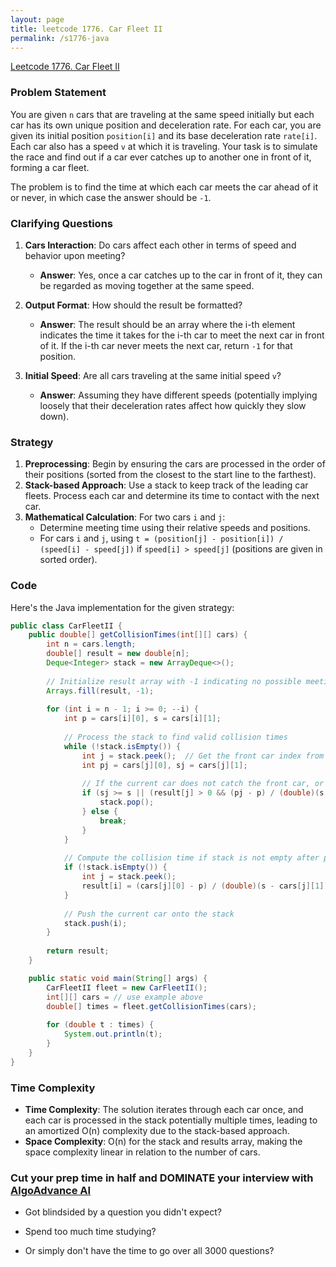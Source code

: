 ```yaml
---
layout: page
title: leetcode 1776. Car Fleet II
permalink: /s1776-java
---
```

[Leetcode 1776. Car Fleet II](https://algoadvance.github.io/algoadvance/l1776)
### Problem Statement

You are given `n` cars that are traveling at the same speed initially but each car has its own unique position and deceleration rate. For each car, you are given its initial position `position[i]` and its base deceleration rate `rate[i]`. Each car also has a speed `v` at which it is traveling. Your task is to simulate the race and find out if a car ever catches up to another one in front of it, forming a car fleet. 

The problem is to find the time at which each car meets the car ahead of it or never, in which case the answer should be `-1`.

### Clarifying Questions

1. **Cars Interaction**: Do cars affect each other in terms of speed and behavior upon meeting?
   - **Answer**: Yes, once a car catches up to the car in front of it, they can be regarded as moving together at the same speed.
   
2. **Output Format**: How should the result be formatted?
   - **Answer**: The result should be an array where the i-th element indicates the time it takes for the i-th car to meet the next car in front of it. If the i-th car never meets the next car, return `-1` for that position.
   
3. **Initial Speed**: Are all cars traveling at the same initial speed `v`?
   - **Answer**: Assuming they have different speeds (potentially implying loosely that their deceleration rates affect how quickly they slow down).

### Strategy

1. **Preprocessing**: Begin by ensuring the cars are processed in the order of their positions (sorted from the closest to the start line to the farthest).
2. **Stack-based Approach**: Use a stack to keep track of the leading car fleets. Process each car and determine its time to contact with the next car.
3. **Mathematical Calculation**: For two cars `i` and `j`:
   - Determine meeting time using their relative speeds and positions.
   - For cars `i` and `j`, using `t = (position[j] - position[i]) / (speed[i] - speed[j])` if `speed[i] > speed[j]` (positions are given in sorted order).
   
### Code

Here's the Java implementation for the given strategy:

```java
public class CarFleetII {
    public double[] getCollisionTimes(int[][] cars) {
        int n = cars.length;
        double[] result = new double[n];
        Deque<Integer> stack = new ArrayDeque<>();
        
        // Initialize result array with -1 indicating no possible meeting
        Arrays.fill(result, -1);
        
        for (int i = n - 1; i >= 0; --i) {
            int p = cars[i][0], s = cars[i][1];
            
            // Process the stack to find valid collision times
            while (!stack.isEmpty()) {
                int j = stack.peek();  // Get the front car index from the stack
                int pj = cars[j][0], sj = cars[j][1];
                
                // If the current car does not catch the front car, or if the front car catches another car first
                if (sj >= s || (result[j] > 0 && (pj - p) / (double)(s - sj) >= result[j])) {
                    stack.pop();
                } else {
                    break;
                }
            }
            
            // Compute the collision time if stack is not empty after processing
            if (!stack.isEmpty()) {
                int j = stack.peek();
                result[i] = (cars[j][0] - p) / (double)(s - cars[j][1]);
            }
            
            // Push the current car onto the stack
            stack.push(i);
        }
        
        return result;
    }

    public static void main(String[] args) {
        CarFleetII fleet = new CarFleetII();
        int[][] cars = // use example above
        double[] times = fleet.getCollisionTimes(cars);
        
        for (double t : times) {
            System.out.println(t);
        }
    }
}
```
### Time Complexity

- **Time Complexity**: The solution iterates through each car once, and each car is processed in the stack potentially multiple times, leading to an amortized O(n) complexity due to the stack-based approach.
- **Space Complexity**: O(n) for the stack and results array, making the space complexity linear in relation to the number of cars.


### Cut your prep time in half and DOMINATE your interview with [AlgoAdvance AI](https://algoAdvance.com)

- Got blindsided by a question you didn't expect?

- Spend too much time studying?

- Or simply don't have the time to go over all 3000 questions?

